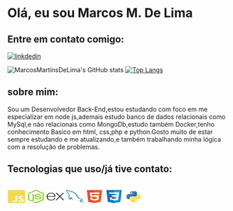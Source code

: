 # Olá, eu sou Marcos M. De Lima
## Entre em contato comigo:
<a href="www.linkedin.com/in/marcosmartinsdelima">
<img src="https://img.shields.io/badge/Linkedin-8A2sdsc?style=for-the-badge&logo=linkedin&logoColor=black" alt="linkdedin">
</a>

![MarcosMartinsDeLima's GitHub stats](https://github-readme-stats.vercel.app/api?username=MarcosMartinsDeLima&show_icons=true&theme=radical)
[![Top Langs](https://github-readme-stats.vercel.app/api/top-langs/?username=MarcosMartinsDeLima&layout=donut&theme=radical)](https://github.com/MarcosMartinsDeLima/github-readme-stats)
## sobre mim:
Sou um Desenvolvedor Back-End,estou estudando com foco em me especializar em node js,ademais estudo banco de dados relacionais como MySql,e não relacionais como MongoDb,estudo também Docker,tenho conhecimento Basico em html, css,php e python.Gosto muito de estar sempre estudando e me atualizando,e também trabalhando minha lógica com a resolução de problemas.

## Tecnologias que uso/já tive contato:
<div style="display: inline_block"><br>
  <img align="center" alt="Rafa-Js" height="30" width="40" src="https://raw.githubusercontent.com/devicons/devicon/master/icons/javascript/javascript-plain.svg">
  <img align="center" alt="node" height="30" width="40" src="https://raw.githubusercontent.com/devicons/devicon/master/icons/nodejs/nodejs-original.svg">
  <img align="center" alt="sql" height="30" width="40" src="https://raw.githubusercontent.com/devicons/devicon/master/icons/express/express-original.svg">
  <img align="center" alt="sql" height="30" width="40" src="https://raw.githubusercontent.com/devicons/devicon/master/icons/mysql/mysql-original.svg">
  <img align="center" alt="HTML" height="30" width="40" src="https://raw.githubusercontent.com/devicons/devicon/master/icons/html5/html5-original.svg">
  <img align="center" alt="CSS" height="30" width="40" src="https://raw.githubusercontent.com/devicons/devicon/master/icons/css3/css3-original.svg">
  <img align="center" alt="Python" height="30" width="40" src="https://raw.githubusercontent.com/devicons/devicon/master/icons/python/python-original.svg">
</div>
<!---
MarcosMartinsDeLima/MarcosMartinsDeLima is a ✨ special ✨ repository because its `README.md` (this file) appears on your GitHub profile.
You can click the Preview link to take a look at your changes.
--->
